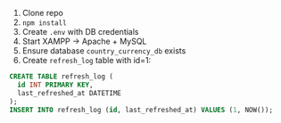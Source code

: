1. Clone repo
2. `npm install`
3. Create `.env` with DB credentials
4. Start XAMPP → Apache + MySQL
5. Ensure database `country_currency_db` exists
6. Create `refresh_log` table with id=1:
```sql
CREATE TABLE refresh_log (
  id INT PRIMARY KEY,
  last_refreshed_at DATETIME
);
INSERT INTO refresh_log (id, last_refreshed_at) VALUES (1, NOW());
